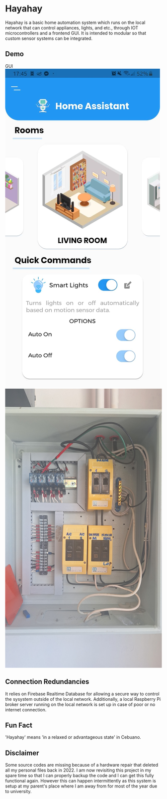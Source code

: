 # Hayahay

Hayahay is a basic home automation system which runs on the local network that can control appliances, lights, and etc., through IOT microcontrollers and a frontend GUI. It is intended to modular so that custom sensor systems can be integrated.

## Demo
GUI 
![Flutter GUI](https://github.com/fxs1l/Hayahay/blob/master/demos/hayahay_ui_screenshot.jpg "GUI")
![Electrical Wiring](https://github.com/fxs1l/Hayahay/blob/master/demos/wiring.jpg "GUI")

## Connection Redundancies
It relies on Firebase Realtime Database for allowing a secure way to control the sysystem outside of the local network. Additionally, a local Raspberry Pi broker server running on the local network is set up in case of poor or no internet connection.

## Fun Fact
'Hayahay' means 'in a relaxed or advantageous state' in Cebuano.

## Disclaimer
Some source codes are missing because of a hardware repair that deleted all my personal files back in 2022. I am now revisiting this project in my spare time so that I can properly backup the code and I can get this fully functional again. However this can happen intermittently as this system is setup at my parent's place where I am away from for most of the year due to university.
